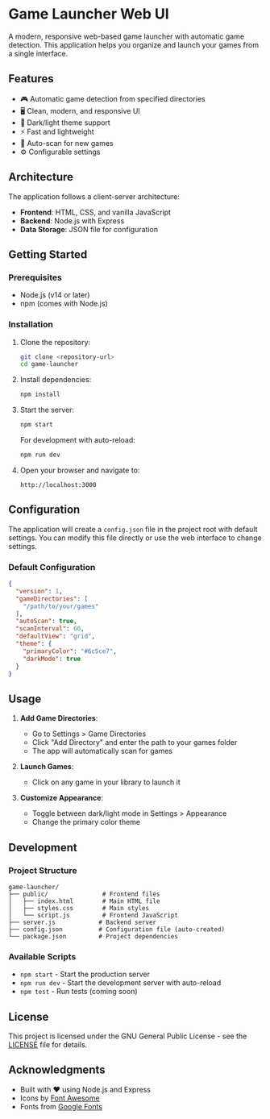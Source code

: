 # Game Launcher Web UI

A modern, responsive web-based game launcher with automatic game detection. This application helps you organize and launch your games from a single interface.

## Features

- 🎮 Automatic game detection from specified directories
- 🖥️ Clean, modern, and responsive UI
- 🎨 Dark/light theme support
- ⚡ Fast and lightweight
- 🔄 Auto-scan for new games
- ⚙️ Configurable settings

## Architecture

The application follows a client-server architecture:

- **Frontend**: HTML, CSS, and vanilla JavaScript
- **Backend**: Node.js with Express
- **Data Storage**: JSON file for configuration

## Getting Started

### Prerequisites

- Node.js (v14 or later)
- npm (comes with Node.js)

### Installation

1. Clone the repository:
   ```bash
   git clone <repository-url>
   cd game-launcher
   ```

2. Install dependencies:
   ```bash
   npm install
   ```

3. Start the server:
   ```bash
   npm start
   ```
   For development with auto-reload:
   ```bash
   npm run dev
   ```

4. Open your browser and navigate to:
   ```
   http://localhost:3000
   ```

## Configuration

The application will create a `config.json` file in the project root with default settings. You can modify this file directly or use the web interface to change settings.

### Default Configuration

```json
{
  "version": 1,
  "gameDirectories": [
    "/path/to/your/games"
  ],
  "autoScan": true,
  "scanInterval": 60,
  "defaultView": "grid",
  "theme": {
    "primaryColor": "#6c5ce7",
    "darkMode": true
  }
}
```

## Usage

1. **Add Game Directories**:
   - Go to Settings > Game Directories
   - Click "Add Directory" and enter the path to your games folder
   - The app will automatically scan for games

2. **Launch Games**:
   - Click on any game in your library to launch it

3. **Customize Appearance**:
   - Toggle between dark/light mode in Settings > Appearance
   - Change the primary color theme

## Development

### Project Structure

```
game-launcher/
├── public/               # Frontend files
│   ├── index.html        # Main HTML file
│   ├── styles.css        # Main styles
│   └── script.js         # Frontend JavaScript
├── server.js            # Backend server
├── config.json          # Configuration file (auto-created)
└── package.json         # Project dependencies
```

### Available Scripts

- `npm start` - Start the production server
- `npm run dev` - Start the development server with auto-reload
- `npm test` - Run tests (coming soon)

## License

This project is licensed under the GNU General Public License - see the [LICENSE](LICENSE) file for details.

## Acknowledgments

- Built with ❤️ using Node.js and Express
- Icons by [Font Awesome](https://fontawesome.com/)
- Fonts from [Google Fonts](https://fonts.google.com/)
